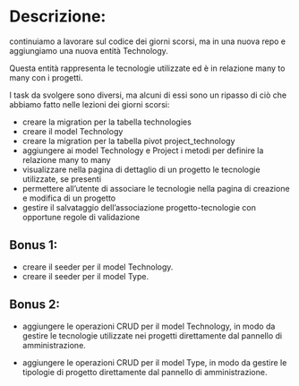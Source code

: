 # Descrizione:

continuiamo a lavorare sul codice dei giorni scorsi, ma in una nuova repo e aggiungiamo una nuova entità Technology.

Questa entità rappresenta le tecnologie utilizzate ed è in relazione many to many con i progetti.

I task da svolgere sono diversi, ma alcuni di essi sono un ripasso di ciò che abbiamo fatto nelle lezioni dei giorni scorsi:
- creare la migration per la tabella technologies
- creare il model Technology
- creare la migration per la tabella pivot project_technology
- aggiungere ai model Technology e Project i metodi per definire la relazione many to many
- visualizzare nella pagina di dettaglio di un progetto le tecnologie utilizzate, se presenti
- permettere all’utente di associare le tecnologie nella pagina di creazione e modifica di un progetto
- gestire il salvataggio dell’associazione progetto-tecnologie con opportune regole di validazione

## Bonus 1:
- creare il seeder per il model Technology.
- creare il seeder per il model Type.

## Bonus 2:
- aggiungere le operazioni CRUD per il model Technology, in modo da gestire le tecnologie utilizzate nei progetti direttamente dal pannello di amministrazione.

- aggiungere le operazioni CRUD per il model Type, in modo da gestire le tipologie di progetto direttamente dal pannello di amministrazione.